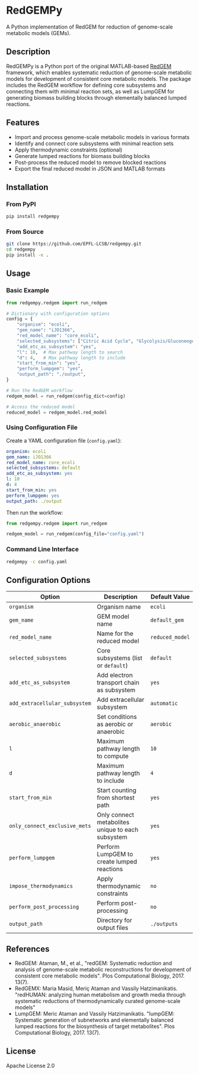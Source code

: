 # RedGEMPy

A Python implementation of RedGEM for reduction of genome-scale metabolic models (GEMs).

## Description

RedGEMPy is a Python port of the original MATLAB-based [RedGEM](https://github.com/EPFL-LCSB/redgem) framework, which enables systematic reduction of genome-scale metabolic models for development of consistent core metabolic models. The package includes the RedGEM workflow for defining core subsystems and connecting them with minimal reaction sets, as well as LumpGEM for generating biomass building blocks through elementally balanced lumped reactions.

## Features

- Import and process genome-scale metabolic models in various formats
- Identify and connect core subsystems with minimal reaction sets
- Apply thermodynamic constraints (optional)
- Generate lumped reactions for biomass building blocks
- Post-process the reduced model to remove blocked reactions
- Export the final reduced model in JSON and MATLAB formats

## Installation

### From PyPI

```bash
pip install redgempy
```

### From Source

```bash
git clone https://github.com/EPFL-LCSB/redgempy.git
cd redgempy
pip install -e .
```

## Usage

### Basic Example

```python
from redgempy.redgem import run_redgem

# Dictionary with configuration options
config = {
    "organism": "ecoli",
    "gem_name": "iJO1366",
    "red_model_name": "core_ecoli",
    "selected_subsystems": ["Citric Acid Cycle", "Glycolysis/Gluconeogenesis"],
    "add_etc_as_subsystem": "yes",
    "l": 10,  # Max pathway length to search
    "d": 4,   # Max pathway length to include
    "start_from_min": "yes",
    "perform_lumpgem": "yes",
    "output_path": "./output",
}

# Run the RedGEM workflow
redgem_model = run_redgem(config_dict=config)

# Access the reduced model
reduced_model = redgem_model.red_model
```

### Using Configuration File

Create a YAML configuration file (`config.yaml`):

```yaml
organism: ecoli
gem_name: iJO1366
red_model_name: core_ecoli
selected_subsystems: default
add_etc_as_subsystem: yes
l: 10
d: 4
start_from_min: yes
perform_lumpgem: yes
output_path: ./output
```

Then run the workflow:

```python
from redgempy.redgem import run_redgem

redgem_model = run_redgem(config_file="config.yaml")
```

### Command Line Interface

```bash
redgempy -c config.yaml
```

## Configuration Options

| Option                        | Description                                       | Default Value   |
| ----------------------------- | ------------------------------------------------- | --------------- |
| `organism`                    | Organism name                                     | `ecoli`         |
| `gem_name`                    | GEM model name                                    | `default_gem`   |
| `red_model_name`              | Name for the reduced model                        | `reduced_model` |
| `selected_subsystems`         | Core subsystems (list or `default`)               | `default`       |
| `add_etc_as_subsystem`        | Add electron transport chain as subsystem         | `yes`           |
| `add_extracellular_subsystem` | Add extracellular subsystem                       | `automatic`     |
| `aerobic_anaerobic`           | Set conditions as aerobic or anaerobic            | `aerobic`       |
| `l`                           | Maximum pathway length to compute                 | `10`            |
| `d`                           | Maximum pathway length to include                 | `4`             |
| `start_from_min`              | Start counting from shortest path                 | `yes`           |
| `only_connect_exclusive_mets` | Only connect metabolites unique to each subsystem | `yes`           |
| `perform_lumpgem`             | Perform LumpGEM to create lumped reactions        | `yes`           |
| `impose_thermodynamics`       | Apply thermodynamic constraints                   | `no`            |
| `perform_post_processing`     | Perform post-processing                           | `no`            |
| `output_path`                 | Directory for output files                        | `./outputs`     |

## References

- RedGEM: Ataman, M., et al., "redGEM: Systematic reduction and analysis of genome-scale metabolic reconstructions for development of consistent core metabolic models". Plos Computational Biology, 2017. 13(7).
- RedGEMX: Maria Masid, Meriç Ataman and Vassily Hatzimanikatis. "redHUMAN: analyzing human metabolism and growth media through systematic reductions of thermodynamically curated genome-scale models"
- LumpGEM: Meric Ataman and Vassily Hatzimanikatis. "lumpGEM: Systematic generation of subnetworks and elementally balanced lumped reactions for the biosynthesis of target metabolites". Plos Computational Biology, 2017. 13(7).

## License

Apache License 2.0